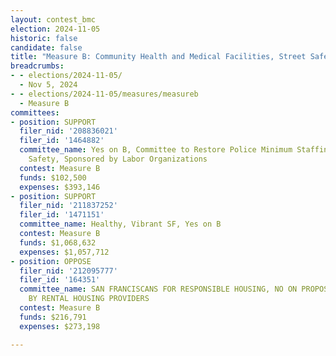 ```yaml
---
layout: contest_bmc
election: 2024-11-05
historic: false
candidate: false
title: "Measure B: Community Health and Medical Facilities, Street Safety, Public Spaces, and Shelter to Reduce Homelessness Bond"
breadcrumbs:
- - elections/2024-11-05/
  - Nov 5, 2024
- - elections/2024-11-05/measures/measureb
  - Measure B
committees:
- position: SUPPORT
  filer_nid: '208836021'
  filer_id: '1464882'
  committee_name: Yes on B, Committee to Restore Police Minimum Staffing and Public
    Safety, Sponsored by Labor Organizations
  contest: Measure B
  funds: $102,500
  expenses: $393,146
- position: SUPPORT
  filer_nid: '211837252'
  filer_id: '1471151'
  committee_name: Healthy, Vibrant SF, Yes on B
  contest: Measure B
  funds: $1,068,632
  expenses: $1,057,712
- position: OPPOSE
  filer_nid: '212095777'
  filer_id: '164351'
  committee_name: SAN FRANCISCANS FOR RESPONSIBLE HOUSING, NO ON PROPOSITION B, SPONSORED
    BY RENTAL HOUSING PROVIDERS
  contest: Measure B
  funds: $216,791
  expenses: $273,198

---
```

